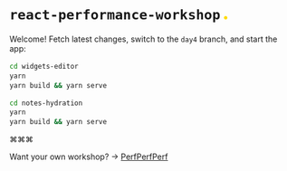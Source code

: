 # `react-performance-workshop` <img src="./dot.png" width="6">

Welcome! Fetch latest changes, switch to the `day4` branch, and start the app:

```sh
cd widgets-editor
yarn
yarn build && yarn serve
```

```sh
cd notes-hydration
yarn
yarn build && yarn serve
```

⌘⌘⌘

Want your own workshop? → [PerfPerfPerf](https://3perf.com)
